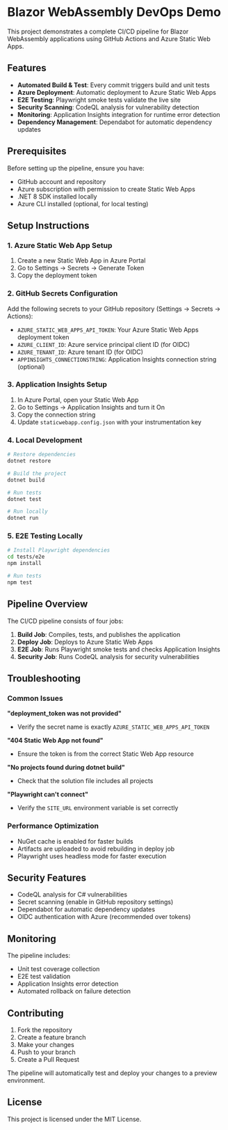 # Blazor WebAssembly DevOps Demo

This project demonstrates a complete CI/CD pipeline for Blazor WebAssembly applications using GitHub Actions and Azure Static Web Apps.

## Features

- **Automated Build & Test**: Every commit triggers build and unit tests
- **Azure Deployment**: Automatic deployment to Azure Static Web Apps
- **E2E Testing**: Playwright smoke tests validate the live site
- **Security Scanning**: CodeQL analysis for vulnerability detection
- **Monitoring**: Application Insights integration for runtime error detection
- **Dependency Management**: Dependabot for automatic dependency updates

## Prerequisites

Before setting up the pipeline, ensure you have:

- GitHub account and repository
- Azure subscription with permission to create Static Web Apps
- .NET 8 SDK installed locally
- Azure CLI installed (optional, for local testing)

## Setup Instructions

### 1. Azure Static Web App Setup

1. Create a new Static Web App in Azure Portal
2. Go to Settings → Secrets → Generate Token
3. Copy the deployment token

### 2. GitHub Secrets Configuration

Add the following secrets to your GitHub repository (Settings → Secrets → Actions):

- `AZURE_STATIC_WEB_APPS_API_TOKEN`: Your Azure Static Web Apps deployment token
- `AZURE_CLIENT_ID`: Azure service principal client ID (for OIDC)
- `AZURE_TENANT_ID`: Azure tenant ID (for OIDC)
- `APPINSIGHTS_CONNECTIONSTRING`: Application Insights connection string (optional)

### 3. Application Insights Setup

1. In Azure Portal, open your Static Web App
2. Go to Settings → Application Insights and turn it On
3. Copy the connection string
4. Update `staticwebapp.config.json` with your instrumentation key

### 4. Local Development

```bash
# Restore dependencies
dotnet restore

# Build the project
dotnet build

# Run tests
dotnet test

# Run locally
dotnet run
```

### 5. E2E Testing Locally

```bash
# Install Playwright dependencies
cd tests/e2e
npm install

# Run tests
npm test
```

## Pipeline Overview

The CI/CD pipeline consists of four jobs:

1. **Build Job**: Compiles, tests, and publishes the application
2. **Deploy Job**: Deploys to Azure Static Web Apps
3. **E2E Job**: Runs Playwright smoke tests and checks Application Insights
4. **Security Job**: Runs CodeQL analysis for security vulnerabilities

## Troubleshooting

### Common Issues

**"deployment_token was not provided"**
- Verify the secret name is exactly `AZURE_STATIC_WEB_APPS_API_TOKEN`

**"404 Static Web App not found"**
- Ensure the token is from the correct Static Web App resource

**"No projects found during dotnet build"**
- Check that the solution file includes all projects

**"Playwright can't connect"**
- Verify the `SITE_URL` environment variable is set correctly

### Performance Optimization

- NuGet cache is enabled for faster builds
- Artifacts are uploaded to avoid rebuilding in deploy job
- Playwright uses headless mode for faster execution

## Security Features

- CodeQL analysis for C# vulnerabilities
- Secret scanning (enable in GitHub repository settings)
- Dependabot for automatic dependency updates
- OIDC authentication with Azure (recommended over tokens)

## Monitoring

The pipeline includes:
- Unit test coverage collection
- E2E test validation
- Application Insights error detection
- Automated rollback on failure detection

## Contributing

1. Fork the repository
2. Create a feature branch
3. Make your changes
4. Push to your branch
5. Create a Pull Request

The pipeline will automatically test and deploy your changes to a preview environment.

## License

This project is licensed under the MIT License. 